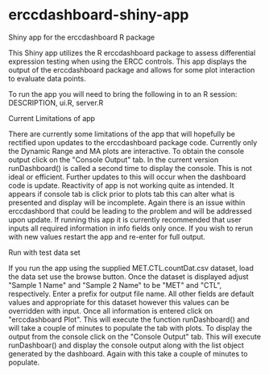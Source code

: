 # erccdashboard-shiny-app
Shiny app for the erccdashboard R package

This Shiny app utilizes the R erccdashboard package to assess differential expression testing when using the ERCC controls. This app displays the output of the erccdashboard package and allows for some plot interaction to evaluate data points.

To run the app you will need to bring the following in to an R session: DESCRIPTION, ui.R, server.R 

Current Limitations of app 

There are currently some limitations of the app that will hopefully be rectified upon updates to the erccdashboard package code. Currently only the Dynamic Range and MA plots are interactive. To obtain the console output click on the "Console Output" tab. In the current version runDashboard() is called a second time to display the console. This is not ideal or efficient. Further updates to this will occur when the dashboard code is update. Reactivity of app is not working quite as intended. It appears if console tab is click prior to plots tab this can alter what is presented and display will be incomplete. Again there is an issue within erccdashbord that could be leading to the problem and will be addressed upon update. If running this app it is currently recommended that user inputs all required information in info fields only once. If you wish to rerun with new values restart the app and re-enter for full output.

Run with test data set 

If you run the app using the supplied MET.CTL.countDat.csv dataset, load the data set use the browse button. Once the dataset is displayed adjust "Sample 1 Name" and "Sample 2 Name" to be "MET" and "CTL", respectively. Enter a prefix for output file name. All other fields are default values and appropriate for this dataset however this values can be overridden with input. Once all information is entered click on "erccdashboard Plot". This will execute the function runDashboard() and will take a couple of minutes to populate the tab with plots. To display the output from the console click on the "Console Output" tab. This will execute runDashboar() and display the console output along with the list object generated by the dashboard. Again with this take a couple of minutes to populate.
